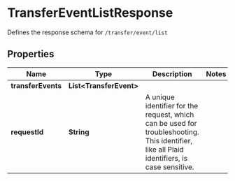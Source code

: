 

# TransferEventListResponse

Defines the response schema for `/transfer/event/list`

## Properties

| Name | Type | Description | Notes |
|------------ | ------------- | ------------- | -------------|
|**transferEvents** | **List&lt;TransferEvent&gt;** |  |  |
|**requestId** | **String** | A unique identifier for the request, which can be used for troubleshooting. This identifier, like all Plaid identifiers, is case sensitive. |  |



